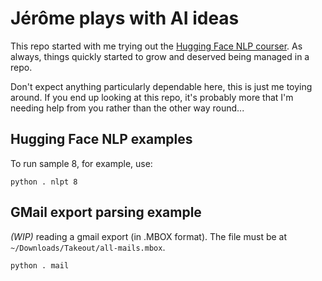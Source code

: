 # Jérôme plays with AI ideas

This repo started with me trying out the [Hugging Face NLP courser](https://huggingface.co/learn/nlp-course/chapter1/3). As always, things quickly started
to grow and deserved being managed in a repo.

Don't expect anything particularly dependable here, this is just me toying 
around. If you end up looking at this repo, it's probably more that I'm needing help from you rather than the other way round...

## Hugging Face NLP examples

To run sample 8, for example, use:
```
python . nlpt 8
```

## GMail export parsing example

_(WIP)_ reading a gmail export (in .MBOX format). The file must be at `~/Downloads/Takeout/all-mails.mbox`.
```
python . mail
```
